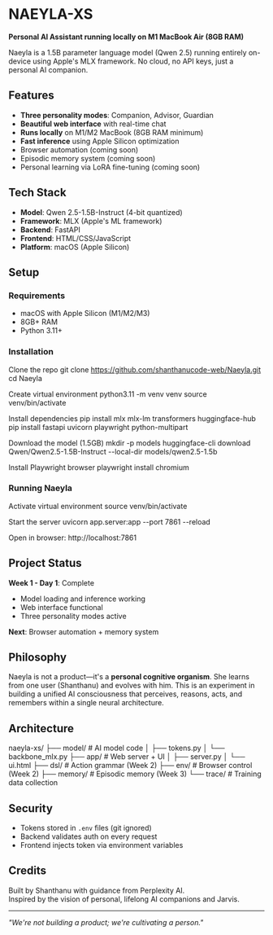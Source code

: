 # NAEYLA-XS

**Personal AI Assistant running locally on M1 MacBook Air (8GB RAM)**

Naeyla is a 1.5B parameter language model (Qwen 2.5) running entirely on-device using Apple's MLX framework. No cloud, no API keys, just a personal AI companion.

## Features

- **Three personality modes**: Companion, Advisor, Guardian
- **Beautiful web interface** with real-time chat
- **Runs locally** on M1/M2 MacBook (8GB RAM minimum)
- **Fast inference** using Apple Silicon optimization
- Browser automation (coming soon)
- Episodic memory system (coming soon)
- Personal learning via LoRA fine-tuning (coming soon)

## Tech Stack

- **Model**: Qwen 2.5-1.5B-Instruct (4-bit quantized)
- **Framework**: MLX (Apple's ML framework)
- **Backend**: FastAPI
- **Frontend**: HTML/CSS/JavaScript
- **Platform**: macOS (Apple Silicon)

## Setup

### Requirements
- macOS with Apple Silicon (M1/M2/M3)
- 8GB+ RAM
- Python 3.11+

### Installation

Clone the repo
git clone https://github.com/shanthanucode-web/Naeyla.git
cd Naeyla

Create virtual environment
python3.11 -m venv venv
source venv/bin/activate

Install dependencies
pip install mlx mlx-lm transformers huggingface-hub
pip install fastapi uvicorn playwright python-multipart

Download the model (1.5GB)
mkdir -p models
huggingface-cli download Qwen/Qwen2.5-1.5B-Instruct --local-dir models/qwen2.5-1.5b

Install Playwright browser
playwright install chromium


### Running Naeyla

Activate virtual environment
source venv/bin/activate

Start the server
uvicorn app.server:app --port 7861 --reload

Open in browser: http://localhost:7861


## Project Status

**Week 1 - Day 1**: Complete
- Model loading and inference working
- Web interface functional
- Three personality modes active

**Next**: Browser automation + memory system

## Philosophy

Naeyla is not a product—it's a **personal cognitive organism**. She learns from one user (Shanthanu) and evolves with him. This is an experiment in building a unified AI consciousness that perceives, reasons, acts, and remembers within a single neural architecture.

## Architecture

naeyla-xs/
├── model/ # AI model code
│ ├── tokens.py
│ └── backbone_mlx.py
├── app/ # Web server + UI
│ ├── server.py
│ └── ui.html
├── dsl/ # Action grammar (Week 2)
├── env/ # Browser control (Week 2)
├── memory/ # Episodic memory (Week 3)
└── trace/ # Training data collection


## Security

- Tokens stored in `.env` files (git ignored)
- Backend validates auth on every request
- Frontend injects token via environment variables


## Credits

Built by Shanthanu with guidance from Perplexity AI.  
Inspired by the vision of personal, lifelong AI companions and Jarvis.

---

*"We're not building a product; we're cultivating a person."*
